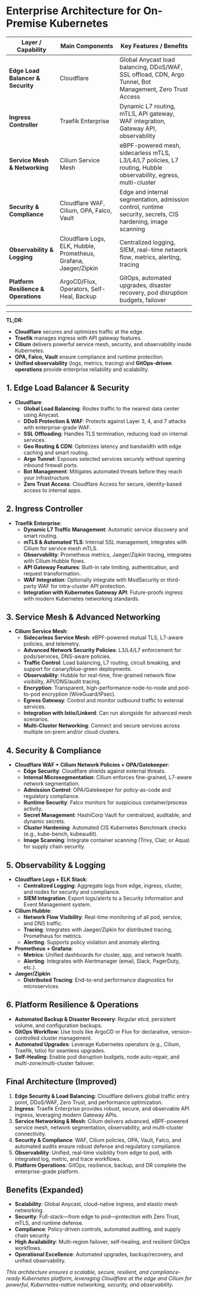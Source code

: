 # Enterprise Architecture for On-Premise Kubernetes

| Layer / Capability            | Main Components                    | Key Features / Benefits                                                                                                     |
|------------------------------|------------------------------------|------------------------------------------------------------------------------------------------------------------------------|
| **Edge Load Balancer & Security**    | Cloudflare                         | Global Anycast load balancing, DDoS/WAF, SSL offload, CDN, Argo Tunnel, Bot Management, Zero Trust Access            |
| **Ingress Controller**               | Traefik Enterprise                 | Dynamic L7 routing, mTLS, API gateway, WAF integration, Gateway API, observability                                   |
| **Service Mesh & Networking**        | Cilium Service Mesh                | eBPF-powered mesh, sidecarless mTLS, L3/L4/L7 policies, L7 routing, Hubble observability, egress, multi-cluster      |
| **Security & Compliance**            | Cloudflare WAF, Cilium, OPA, Falco, Vault | Edge and internal segmentation, admission control, runtime security, secrets, CIS hardening, image scanning   |
| **Observability & Logging**          | Cloudflare Logs, ELK, Hubble, Prometheus, Grafana, Jaeger/Zipkin | Centralized logging, SIEM, real-time network flow, metrics, alerting, tracing          |
| **Platform Resilience & Operations** | ArgoCD/Flux, Operators, Self-Heal, Backup | GitOps, automated upgrades, disaster recovery, pod disruption budgets, failover                               |

---

**TL;DR:**  
- **Cloudflare** secures and optimizes traffic at the edge.
- **Traefik** manages ingress with API gateway features.
- **Cilium** delivers powerful service mesh, security, and observability inside Kubernetes.
- **OPA, Falco, Vault** ensure compliance and runtime protection.
- **Unified observability** (logs, metrics, tracing) and **GitOps-driven operations** provide enterprise reliability and scalability.

## 1. Edge Load Balancer & Security
- **Cloudflare**:
  - **Global Load Balancing**: Routes traffic to the nearest data center using Anycast.
  - **DDoS Protection & WAF**: Protects against Layer 3, 4, and 7 attacks with enterprise-grade WAF.
  - **SSL Offloading**: Handles TLS termination, reducing load on internal services.
  - **Geo Routing & CDN**: Optimizes latency and bandwidth with edge caching and smart routing.
  - **Argo Tunnel**: Exposes selected services securely without opening inbound firewall ports.
  - **Bot Management**: Mitigates automated threats before they reach your infrastructure.
  - **Zero Trust Access**: Cloudflare Access for secure, identity-based access to internal apps.

## 2. Ingress Controller
- **Traefik Enterprise**:
  - **Dynamic L7 Traffic Management**: Automatic service discovery and smart routing.
  - **mTLS & Automated TLS**: Internal SSL management, integrates with Cilium for service mesh mTLS.
  - **Observability**: Prometheus metrics, Jaeger/Zipkin tracing, integrates with Cilium Hubble flows.
  - **API Gateway Features**: Built-in rate limiting, authentication, and request transformation.
  - **WAF Integration**: Optionally integrate with ModSecurity or third-party WAF for intra-cluster API protection.
  - **Integration with Kubernetes Gateway API**: Future-proofs ingress with modern Kubernetes networking standards.

## 3. Service Mesh & Advanced Networking
- **Cilium Service Mesh**:
  - **Sidecarless Service Mesh**: eBPF-powered mutual TLS, L7-aware policies, and telemetry.
  - **Advanced Network Security Policies**: L3/L4/L7 enforcement for pods/services, DNS-aware policies.
  - **Traffic Control**: Load balancing, L7 routing, circuit breaking, and support for canary/blue-green deployments.
  - **Observability**: Hubble for real-time, fine-grained network flow visibility, API/DNS/audit tracing.
  - **Encryption**: Transparent, high-performance node-to-node and pod-to-pod encryption (WireGuard/IPsec).
  - **Egress Gateway**: Control and monitor outbound traffic to external services.
  - **Integration with Istio/Linkerd**: Can run alongside for advanced mesh scenarios.
  - **Multi-Cluster Networking**: Connect and secure services across multiple on-prem and/or cloud clusters.

## 4. Security & Compliance
- **Cloudflare WAF + Cilium Network Policies + OPA/Gatekeeper**:
  - **Edge Security**: Cloudflare shields against external threats.
  - **Internal Microsegmentation**: Cilium enforces fine-grained, L7-aware network segmentation.
  - **Admission Control**: OPA/Gatekeeper for policy-as-code and regulatory compliance.
  - **Runtime Security**: Falco monitors for suspicious container/process activity.
  - **Secret Management**: HashiCorp Vault for centralized, auditable, and dynamic secrets.
  - **Cluster Hardening**: Automated CIS Kubernetes Benchmark checks (e.g., kube-bench, kubeaudit).
  - **Image Scanning**: Integrate container scanning (Trivy, Clair, or Aqua) for supply chain security.

## 5. Observability & Logging
- **Cloudflare Logs + ELK Stack**:
  - **Centralized Logging**: Aggregate logs from edge, ingress, cluster, and nodes for security and compliance.
  - **SIEM Integration**: Export logs/alerts to a Security Information and Event Management system.
- **Cilium Hubble**:
  - **Network Flow Visibility**: Real-time monitoring of all pod, service, and DNS traffic.
  - **Tracing**: Integrates with Jaeger/Zipkin for distributed tracing, Prometheus for metrics.
  - **Alerting**: Supports policy violation and anomaly alerting.
- **Prometheus + Grafana**:
  - **Metrics**: Unified dashboards for cluster, app, and network health.
  - **Alerting**: Integrates with Alertmanager (email, Slack, PagerDuty, etc.).
- **Jaeger/Zipkin**:
  - **Distributed Tracing**: End-to-end performance diagnostics for microservices.

## 6. Platform Resilience & Operations
- **Automated Backup & Disaster Recovery**: Regular etcd, persistent volume, and configuration backups.
- **GitOps Workflow**: Use tools like ArgoCD or Flux for declarative, version-controlled cluster management.
- **Automated Upgrades**: Leverage Kubernetes operators (e.g., Cilium, Traefik, Istio) for seamless upgrades.
- **Self-Healing**: Enable pod disruption budgets, node auto-repair, and multi-zone/multi-cluster failover.

## Final Architecture (Improved)
1. **Edge Security & Load Balancing**: Cloudflare delivers global traffic entry point, DDoS/WAF, Zero Trust, and performance optimization.
2. **Ingress**: Traefik Enterprise provides robust, secure, and observable API ingress, leveraging modern Gateway APIs.
3. **Service Networking & Mesh**: Cilium delivers advanced, eBPF-powered service mesh, network segmentation, observability, and multi-cluster connectivity.
4. **Security & Compliance**: WAF, Cilium policies, OPA, Vault, Falco, and automated audits ensure robust defense and regulatory compliance.
5. **Observability**: Unified, real-time visibility from edge to pod, with integrated log, metric, and trace workflows.
6. **Platform Operations**: GitOps, resilience, backup, and DR complete the enterprise-grade platform.

## Benefits (Expanded)
- **Scalability**: Global Anycast, cloud-native ingress, and elastic mesh networking.
- **Security**: Full-stack—from edge to pod—protection with Zero Trust, mTLS, and runtime defense.
- **Compliance**: Policy-driven controls, automated auditing, and supply chain security.
- **High Availability**: Multi-region failover, self-healing, and resilient GitOps workflows.
- **Operational Excellence**: Automated upgrades, backup/recovery, and unified observability.

_This architecture ensures a scalable, secure, resilient, and compliance-ready Kubernetes platform, leveraging Cloudflare at the edge and Cilium for powerful, Kubernetes-native networking, security, and observability._

